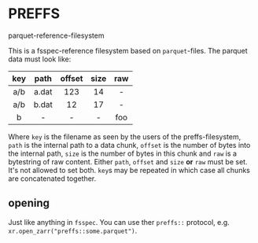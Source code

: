 # PREFFS

parquet-reference-filesystem

This is a fsspec-reference filesystem based on `parquet`-files. The parquet data must look like:

| key | path | offset | size | raw |
|:---:|:----:|:------:|:----:|:---:|
| a/b | a.dat | 123 | 14 | - |
| a/b | b.dat | 12 | 17 | - |
| b   | - | - | - | foo |

Where `key` is the filename as seen by the users of the preffs-filesystem, `path` is the internal path to a data chunk, `offset` is the number of bytes into the internal path, `size` is the number of bytes in this chunk and `raw` is a bytestring of raw content. Either `path`, `offset` and `size` **or** `raw` must be set. It's not allowed to set both.
`key`s may be repeated in which case all chunks are concatenated together.

## opening

Just like anything in `fsspec`. You can use ther `preffs::` protocol, e.g. `xr.open_zarr("preffs::some.parquet")`.
